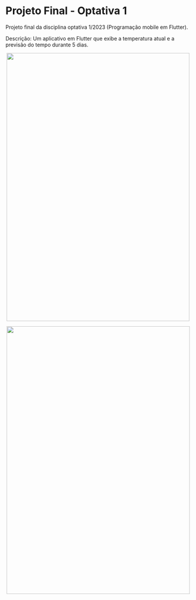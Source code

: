 # Projeto Final - Optativa 1
Projeto final da disciplina optativa 1/2023 (Programação mobile em Flutter).

Descrição: Um aplicativo em Flutter que exibe a temperatura atual e a previsão do tempo durante 5 dias.

<p align="center">
  <img width="498" height="730" src="https://github.com/humbertofarrapo/ProjetoFinal_Opta1/assets/105745727/581779f2-749f-4ddb-a18a-07b8d91f7a65">
</p>
<p align="center">
  <img width="499" height="729" src="https://github.com/humbertofarrapo/ProjetoFinal_Opta1/assets/105745727/351000c7-53f9-49ee-ac0e-8cdb1ab34b47">
</p>
